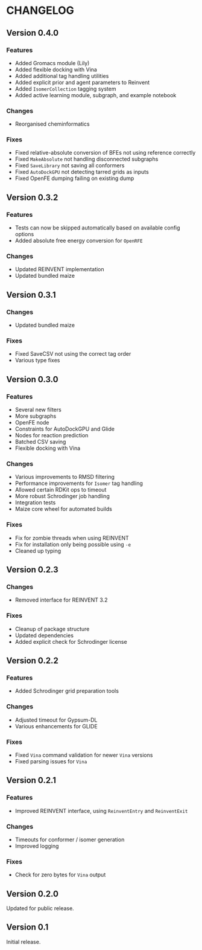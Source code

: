 # CHANGELOG

## Version 0.4.0
### Features
- Added Gromacs module (Lily)
- Added flexible docking with Vina
- Added additional tag handling utilities
- Added explicit prior and agent parameters to Reinvent
- Added `IsomerCollection` tagging system
- Added active learning module, subgraph, and example notebook

### Changes
- Reorganised cheminformatics

### Fixes
- Fixed relative-absolute conversion of BFEs not using reference correctly
- Fixed `MakeAbsolute` not handling disconnected subgraphs
- Fixed `SaveLibrary` not saving all conformers
- Fixed `AutoDockGPU` not detecting tarred grids as inputs
- Fixed OpenFE dumping failing on existing dump

## Version 0.3.2
### Features
- Tests can now be skipped automatically based on available config options
- Added absolute free energy conversion for `OpenRFE`

### Changes
- Updated REINVENT implementation
- Updated bundled maize

## Version 0.3.1
### Changes
- Updated bundled maize

### Fixes
- Fixed SaveCSV not using the correct tag order
- Various type fixes

## Version 0.3.0
### Features
- Several new filters
- More subgraphs
- OpenFE node
- Constraints for AutoDockGPU and Glide
- Nodes for reaction prediction
- Batched CSV saving
- Flexible docking with Vina

### Changes
- Various improvements to RMSD filtering
- Performance improvements for `Isomer` tag handling
- Allowed certain RDKit ops to timeout
- More robust Schrodinger job handling
- Integration tests
- Maize core wheel for automated builds

### Fixes
- Fix for zombie threads when using REINVENT
- Fix for installation only being possible using `-e`
- Cleaned up typing

## Version 0.2.3
### Changes
- Removed interface for REINVENT 3.2

### Fixes
- Cleanup of package structure
- Updated dependencies
- Added explicit check for Schrodinger license

## Version 0.2.2
### Features
- Added Schrodinger grid preparation tools

### Changes
- Adjusted timeout for Gypsum-DL
- Various enhancements for GLIDE

### Fixes
- Fixed `Vina` command validation for newer `Vina` versions
- Fixed parsing issues for `Vina`


## Version 0.2.1
### Features
- Improved REINVENT interface, using `ReinventEntry` and `ReinventExit`

### Changes
- Timeouts for conformer / isomer generation
- Improved logging

### Fixes
- Check for zero bytes for `Vina` output

## Version 0.2.0

Updated for public release.

## Version 0.1

Initial release.